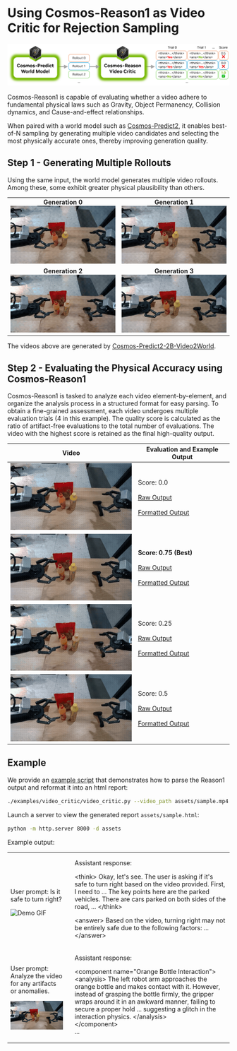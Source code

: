 # Using Cosmos-Reason1 as Video Critic for Rejection Sampling

<p align="center">
  <img src="assets/rejection_sampling_diagram.png" alt="Rejection sampling workflow">
</p>

Cosmos-Reason1 is capable of evaluating whether a video adhere to fundamental physical laws such as Gravity, Object Permanency, Collision dynamics, and Cause-and-effect relationships.

When paired with a world model such as [Cosmos-Predict2](https://github.com/nvidia-cosmos/cosmos-predict2/), it enables best-of-N sampling by generating multiple video candidates and selecting the most physically accurate ones, thereby improving generation quality.

## Step 1 - Generating Multiple Rollouts

Using the same input, the world model generates multiple video rollouts. Among these, some exhibit greater physical plausibility than others.

<table>
  <tr>
    <td align="center">
      <strong>Generation 0</strong><br>
      <img src="assets/generation_0.gif" alt="Generation 0">
    </td>
    <td align="center">
      <strong>Generation 1</strong><br>
      <img src="assets/generation_1.gif" alt="Generation 1">
    </td>
  </tr>
  <tr>
    <td align="center">
      <strong>Generation 2</strong><br>
      <img src="assets/generation_2.gif" alt="Generation 2">
    </td>
    <td align="center">
      <strong>Generation 3</strong><br>
      <img src="assets/generation_3.gif" alt="Generation 3">
    </td>
  </tr>
</table>

 The videos above are generated by [Cosmos-Predict2-2B-Video2World](https://huggingface.co/nvidia/Cosmos-Predict2-2B-Video2World).

## Step 2 - Evaluating the Physical Accuracy using Cosmos-Reason1

Cosmos-Reason1 is tasked to analyze each video element-by-element, and organize the analysis process in a structured format for easy parsing. To obtain a fine-grained assessment, each video undergoes multiple evaluation trials (4 in this example). The quality score is calculated as the ratio of artifact-free evaluations to the total number of evaluations. The video with the highest score is retained as the final high-quality output.

| Video | Evaluation and Example Output |
|-------|-------------------|
| <img src="assets/generation_0.gif" alt="Generation 0" width="300"> | Score: 0.0 <br><br> [Raw Output](assets/generation_0_raw_output.txt) <br><br> [Formatted Output](assets/generation_0_formatted.md) |
| <img src="assets/generation_1.gif" alt="Generation 1" width="300"> | **Score: 0.75 (Best)** <br><br> [Raw Output](assets/generation_1_raw_output.txt) <br><br> [Formatted Output](assets/generation_1_formatted.md) |
| <img src="assets/generation_2.gif" alt="Generation 2" width="300"> | Score: 0.25 <br><br> [Raw Output](assets/generation_2_raw_output.txt) <br><br> [Formatted Output](assets/generation_2_formatted.md) |
| <img src="assets/generation_3.gif" alt="Generation 3" width="300"> | Score: 0.5 <br><br> [Raw Output](assets/generation_3_raw_output.txt) <br><br> [Formatted Output](assets/generation_3_formatted.md) |

## Example

We provide an [example script](video_critic.py) that demonstrates how to parse the Reason1 output and reformat it into an html report:

```bash
./examples/video_critic/video_critic.py --video_path assets/sample.mp4
```

Launch a server to view the generated report `assets/sample.html`:

```bash
python -m http.server 8000 -d assets
```

Example output:

<table>
  <tr>
    <td>
      <p>User prompt: Is it safe to turn right?</p>
      <img src="../../assets/sample.gif" alt="Demo GIF" width="400" /><br/>
    </td>
    <td style="vertical-align: top; padding-left: 20px;">
      <!-- Text on the right -->
      <p>Assistant response: </p>
      <p>
&lt;think&gt;
Okay, let's see. The user is asking if it's safe to turn right based on the video provided. First, I need to ...
The key points here are the parked vehicles. There are cars parked on both sides of the road, ...
&lt;/think&gt;

&lt;answer&gt;
Based on the video, turning right may not be entirely safe due to the following factors: ...
&lt;/answer&gt;
      </p>
    </td>
  </tr>
  <tr>
    <td>
      <p>User prompt: Analyze the video for any artifacts or anomalies.</p>
      <img src="assets/generation_3.gif" alt="Demo GIF" width="400" /><br/>
    </td>
    <td style="vertical-align: top; padding-left: 20px;">
      <!-- Text on the right -->
      <p>Assistant response:</p>
      <p>
&lt;component name="Orange Bottle Interaction"&gt;<br>
&lt;analysis&gt;
The left robot arm approaches the orange bottle and makes contact with it. However, instead of grasping the bottle firmly, the gripper wraps around it in an awkward manner, failing to secure a proper hold ... suggesting a glitch in the interaction physics. &lt;/analysis&gt;<br>
&lt;/component&gt;<br>
...
      </p>
    </td>
  </tr>
</table>
